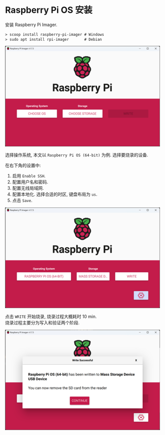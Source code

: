 # Raspberry Pi OS 安装

安装 Raspberry Pi Imager.  

```console
> scoop install raspberry-pi-imager # Windows
> sudo apt install rpi-imager       # Debian
```

![](assets/rpi_imager_0.png)  

选择操作系统, 本文以 `Raspberry Pi OS (64-bit)` 为例.
选择要烧录的设备.

在右下角的设置中:  

1. 启用 `Enable SSH`.
2. 配置用户名和密码.
3. 配置无线局域网.
4. 配置本地化. 选择合适的时区, 键盘布局为 `us`.
5. 点击 `Save`.

![](assets/rpi_imager_1.png)  

点击 `WRITE` 开始烧录, 烧录过程大概耗时 10 min.  
烧录过程主要分为写入和验证两个阶段.  

![](assets/rpi_imager_2.png)  
